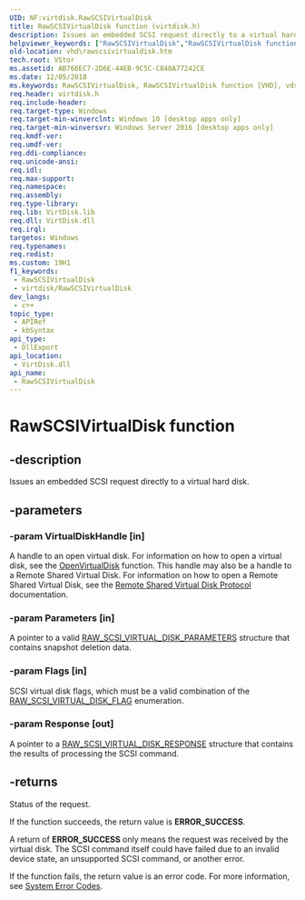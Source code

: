 ```yaml
---
UID: NF:virtdisk.RawSCSIVirtualDisk
title: RawSCSIVirtualDisk function (virtdisk.h)
description: Issues an embedded SCSI request directly to a virtual hard disk.
helpviewer_keywords: ["RawSCSIVirtualDisk","RawSCSIVirtualDisk function [VHD]","vdssys/RawSCSIVirtualDisk","vhd.rawscsivirtualdisk","virtdisk/RawSCSIVirtualDisk"]
old-location: vhd\rawscsivirtualdisk.htm
tech.root: VStor
ms.assetid: AB766EC7-2D6E-44EB-9C5C-C840A77242CE
ms.date: 12/05/2018
ms.keywords: RawSCSIVirtualDisk, RawSCSIVirtualDisk function [VHD], vdssys/RawSCSIVirtualDisk, vhd.rawscsivirtualdisk, virtdisk/RawSCSIVirtualDisk
req.header: virtdisk.h
req.include-header: 
req.target-type: Windows
req.target-min-winverclnt: Windows 10 [desktop apps only]
req.target-min-winversvr: Windows Server 2016 [desktop apps only]
req.kmdf-ver: 
req.umdf-ver: 
req.ddi-compliance: 
req.unicode-ansi: 
req.idl: 
req.max-support: 
req.namespace: 
req.assembly: 
req.type-library: 
req.lib: VirtDisk.lib
req.dll: VirtDisk.dll
req.irql: 
targetos: Windows
req.typenames: 
req.redist: 
ms.custom: 19H1
f1_keywords:
 - RawSCSIVirtualDisk
 - virtdisk/RawSCSIVirtualDisk
dev_langs:
 - c++
topic_type:
 - APIRef
 - kbSyntax
api_type:
 - DllExport
api_location:
 - VirtDisk.dll
api_name:
 - RawSCSIVirtualDisk
---
```


# RawSCSIVirtualDisk function


## -description

Issues an embedded SCSI request directly to a virtual hard disk.

## -parameters

### -param VirtualDiskHandle [in]

A handle to an open virtual disk. For information on how to open a virtual disk, see the 
      <a href="/windows/win32/api/virtdisk/nf-virtdisk-openvirtualdisk">OpenVirtualDisk</a> function. This handle may also be a handle to a Remote Shared Virtual Disk. For information on how to open a Remote Shared Virtual Disk, see the <a href="/openspecs/windows_protocols/ms-rsvd/c865c326-47d6-4a91-a62d-0e8f26007d15">Remote Shared Virtual Disk Protocol</a> documentation.

### -param Parameters [in]

A pointer to a valid <a href="/windows/win32/api/virtdisk/ns-virtdisk-raw_scsi_virtual_disk_parameters">RAW_SCSI_VIRTUAL_DISK_PARAMETERS</a> structure that contains snapshot deletion data.

### -param Flags [in]

SCSI virtual disk flags, which must be a valid combination of the <a href="/windows/win32/api/virtdisk/ne-virtdisk-raw_scsi_virtual_disk_flag">RAW_SCSI_VIRTUAL_DISK_FLAG</a> enumeration.

### -param Response [out]

A pointer to a <a href="/windows/win32/api/virtdisk/ns-virtdisk-raw_scsi_virtual_disk_response">RAW_SCSI_VIRTUAL_DISK_RESPONSE</a> structure that contains the results of processing the SCSI command.

## -returns

Status of the request.

If the function succeeds, the return value is <b>ERROR_SUCCESS</b>. 

A return of <b>ERROR_SUCCESS</b> only means the request was received by the virtual disk. The SCSI command itself could have failed due to an invalid device state, an unsupported SCSI command, or another error.

If the function fails, the return value is an error code. For more information, see 
       <a href="/windows/desktop/Debug/system-error-codes">System Error Codes</a>.